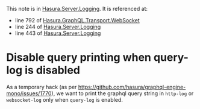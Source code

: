 This note is in [Hasura.Server.Logging](https://github.com/hasura/graphql-engine/blob/master/server/src-lib/Hasura/Server/Logging.hs#L251).
It is referenced at:
  - line 792 of [Hasura.GraphQL.Transport.WebSocket](https://github.com/hasura/graphql-engine/blob/master/server/src-lib/Hasura/GraphQL/Transport/WebSocket.hs#L792)
  - line 244 of [Hasura.Server.Logging](https://github.com/hasura/graphql-engine/blob/master/server/src-lib/Hasura/Server/Logging.hs#L244)
  - line 443 of [Hasura.Server.Logging](https://github.com/hasura/graphql-engine/blob/master/server/src-lib/Hasura/Server/Logging.hs#L443)

# Disable query printing when query-log is disabled

As a temporary hack (as per https://github.com/hasura/graphql-engine-mono/issues/1770),
we want to print the graphql query string in `http-log` or `websocket-log` only
when `query-log` is enabled.

